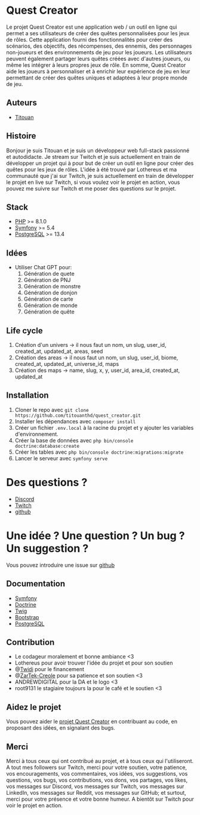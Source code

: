 # Quest Creator

Le projet Quest Creator est une application web / un outil en ligne qui permet a ses utilisateurs de créer des quêtes personnalisées pour les jeux de rôles. Cette application fourni des fonctionnalités pour créer des scénarios, des objectifs, des récompenses, des ennemis, des personnages non-joueurs et des environnements de jeu pour les joueurs. Les utilisateurs peuvent également partager leurs quêtes créées avec d'autres joueurs, ou même les intégrer à leurs propres jeux de rôle. En somme, Quest Creator aide les joueurs à personnaliser et à enrichir leur expérience de jeu en leur permettant de créer des quêtes uniques et adaptées à leur propre monde de jeu.

## Auteurs

- [Titouan](https://www.twitch.tv/titouanthd)

## Histoire

Bonjour je suis Titouan et je suis un développeur web full-stack passionné et autodidacte.
Je stream sur Twitch et je suis actuellement en train de développer un projet qui à pour but de créer un outil en ligne pour créer des quêtes pour les jeux de rôles.
L'idée à été trouvé par Lothereus et ma communauté que j'ai sur Twitch, je suis actuellement en train de développer le projet en live sur Twitch, si vous voulez voir le projet en action, vous pouvez me suivre sur Twitch et me poser des questions sur le projet.

## Stack

- [PHP](https://www.php.net) >= 8.1.0
- [Symfony](https://symfony.com) >= 5.4
- [PostgreSQL](https://www.postgresql.org) >= 13.4

## Idées

- Utiliser Chat GPT pour:
  1. Génération de quete
  2. Génération de PNJ
  3. Génération de monstre
  4. Génération de donjon
  5. Génération de carte
  6. Génération de monde
  7. Génération de quête

## Life cycle

1. Création d'un univers
   -> il nous faut un nom, un slug, user_id, created_at, updated_at, areas, seed
2. Création des areas
   -> il nous faut un nom, un slug, user_id, biome, created_at, updated_at, universe_id, maps
3. Création des maps
   -> name, slug, x, y, user_id, area_id, created_at, updated_at

## Installation

1. Cloner le repo avec `git clone https://github.com/titouanthd/quest_creator.git`
2. Installer les dépendances avec `composer install`
3. Créer un fichier `.env.local` à la racine du projet et y ajouter les variables d'environnement.
4. Créer la base de données avec `php bin/console doctrine:database:create`
5. Créer les tables avec `php bin/console doctrine:migrations:migrate`
6. Lancer le serveur avec `symfony serve`

# Des questions ?

- [Discord](https://discord.gg/wE6Ggh4N)
- [Twitch](https://www.twitch.tv/titouanthd)
- [github](https://github.com/titouanthd/quest_creator/issues)

# Une idée ? Une question ? Un bug ? Un suggestion ?

Vous pouvez introduire une issue sur [github](https://github.com/titouanthd/quest_creator/issues)

## Documentation

- [Symfony](https://symfony.com/doc/current/index.html)
- [Doctrine](https://www.doctrine-project.org/projects/doctrine-orm/en/2.9/index.html)
- [Twig](https://twig.symfony.com/doc/3.x/)
- [Bootstrap](https://getbootstrap.com/docs/5.1/getting-started/introduction/)
- [PostgreSQL](https://www.postgresql.org/docs/13/index.html)

## Contribution

- Le codageur moralement et bonne ambiance <3
- Lothereus pour avoir trouver l'idée du projet et pour son soutien
- @[Twidi](https://github.com/Twidi) pour le financement
- @[ZarTek-Creole](https://github.com/ZarTek-Creole) pour sa patience et son soutien <3
- ANDREWDIGITAL pour la DA et le logo <3
- root9131 le stagiaire toujours la pour le café et le soutien <3

## Aidez le projet

Vous pouvez aider le [projet Quest Creator](https://github.com/titouanthd/quest_creator.git) en contribuant au code, en proposant des idées, en signalant des bugs.

## Merci

Merci à tous ceux qui ont contribué au projet, et à tous ceux qui l'utiliseront.
A tout mes followers sur Twitch, merci pour votre soutien, votre patience, vos encouragements, vos commentaires, vos idées, vos suggestions, vos questions, vos bugs, vos contributions, vos dons, vos partages, vos likes, vos messages sur Discord, vos messages sur Twitch, vos messages sur LinkedIn, vos messages sur Reddit, vos messages sur GitHub; et surtout, merci pour votre présence et votre bonne humeur.
A bientôt sur Twitch pour voir le projet en action.
